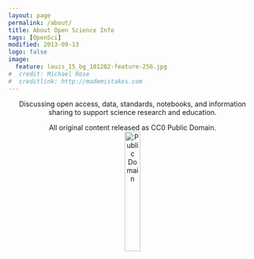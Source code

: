 ```yaml
---
layout: page
permalink: /about/
title: About Open Science Info
tags: [OpenSci]
modified: 2013-09-13
logo: false
image:
  feature: louis_15_bg_101202-feature-256.jpg
#  credit: Michael Rose
#  creditlink: http://mademistakes.com
---
```


<div style="text-align:center;display:block;width:100%;">
  Discussing open access, data, standards, notebooks, and information sharing to support science research and education.
  <p>All original content released as CC0 Public Domain.
    <a href="https://creativecommons.org/publicdomain/zero/1.0/">
      <img src="{{ site.url }}/images/cc-zero.png" alt="Public Domain" style="margin-left: auto; margin-right: auto; width: 25%; display:block;">
    </a>
  </p>
</div>
